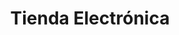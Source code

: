 ---
title: "Tienda Electrónica"
url: /ciudad-autonoma-de-buenos-aires/tienda-electronica/
shop: Elektronik
---